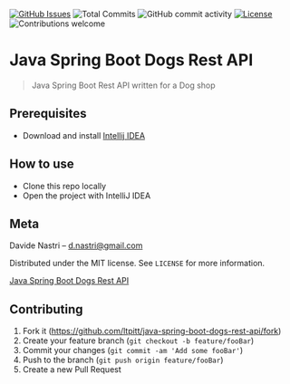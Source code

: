 [![GitHub Issues](https://img.shields.io/github/issues-raw/ltpitt/java-spring-boot-dogs-microservice-eureka)](https://github.com/ltpitt/java-spring-boot-dogs-microservice-eureka/issues)
![Total Commits](https://img.shields.io/github/last-commit/ltpitt/java-spring-boot-dogs-microservice-eureka)
![GitHub commit activity](https://img.shields.io/github/commit-activity/4w/ltpitt/java-spring-boot-dogs-microservice-eureka?foo=bar)
[![License](https://img.shields.io/badge/license-MIT-blue.svg)](https://opensource.org/licenses/MIT)
![Contributions welcome](https://img.shields.io/badge/contributions-welcome-orange.svg)

# Java Spring Boot Dogs Rest API
> Java Spring Boot Rest API written for a Dog shop

## Prerequisites

- Download and install [Intellij IDEA](https://www.jetbrains.com/idea/download)

## How to use

- Clone this repo locally
- Open the project with IntelliJ IDEA

## Meta

Davide Nastri – d.nastri@gmail.com

Distributed under the MIT license. See ``LICENSE`` for more information.

[Java Spring Boot Dogs Rest API](https://github.com/ltpitt/java-spring-boot-dogs-rest-api)

## Contributing

1. Fork it (<https://github.com/ltpitt/java-spring-boot-dogs-rest-api/fork>)
2. Create your feature branch (`git checkout -b feature/fooBar`)
3. Commit your changes (`git commit -am 'Add some fooBar'`)
4. Push to the branch (`git push origin feature/fooBar`)
5. Create a new Pull Request
